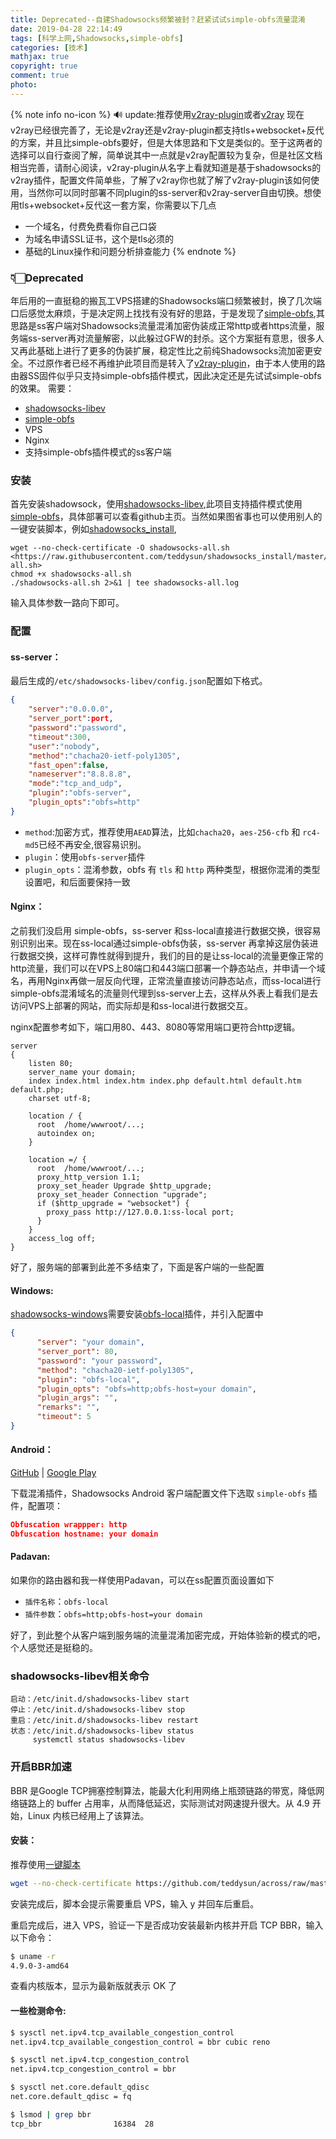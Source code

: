 ```yaml
---
title: Deprecated--自建Shadowsocks频繁被封？赶紧试试simple-obfs流量混淆
date: 2019-04-28 22:14:49
tags: [科学上网,Shadowsocks,simple-obfs]
categories: [技术]
mathjax: true
copyright: true
comment: true
photo: 
---
```

{% note info no-icon %}
🔊 update:推荐使用[v2ray-plugin](https://github.com/shadowsocks/v2ray-plugin)或者[v2ray](https://www.v2ray.com/)
现在v2ray已经很完善了，无论是v2ray还是v2ray-plugin都支持tls+websocket+反代的方案，并且比simple-obfs要好，但是大体思路和下文是类似的。至于这两者的选择可以自行查阅了解，简单说其中一点就是v2ray配置较为复杂，但是社区文档相当完善，请耐心阅读，v2ray-plugin从名字上看就知道是基于shadowsocks的v2ray插件，配置文件简单些，了解了v2ray你也就了解了v2ray-plugin该如何使用，当然你可以同时部署不同plugin的ss-server和v2ray-server自由切换。想使用tls+websocket+反代这一套方案，你需要以下几点

- 一个域名，付费免费看你自己口袋
- 为域名申请SSL证书，这个是tls必须的
- 基础的Linux操作和问题分析排查能力
{% endnote %}
<!-- more -->
###  👇🏻Deprecated
年后用的一直挺稳的搬瓦工VPS搭建的Shadowsocks端口频繁被封，换了几次端口后感觉太麻烦，于是决定网上找找有没有好的思路，于是发现了[simple-obfs](https://github.com/shadowsocks/simple-obfs),其思路是ss客户端对Shadowsocks流量混淆加密伪装成正常http或者https流量，服务端ss-server再对流量解密，以此躲过GFW的封杀。这个方案挺有意思，很多人又再此基础上进行了更多的伪装扩展，稳定性比之前纯Shadowsocks流加密更安全。不过原作者已经不再维护此项目而是转入了[v2ray-plugin](https://github.com/shadowsocks/v2ray-plugin)，由于本人使用的路由器SS固件似乎只支持simple-obfs插件模式，因此决定还是先试试simple-obfs的效果。
需要：
- [shadowsocks-libev](https://github.com/shadowsocks/shadowsocks-libev)
- [simple-obfs](https://github.com/shadowsocks/simple-obfs)
- VPS
- Nginx
- 支持simple-obfs插件模式的ss客户端



### 安装

首先安装shadowsock，使用[shadowsocks-libev](shadowsocks-libev),此项目支持插件模式使用[simple-obfs](https://github.com/shadowsocks/simple-obfs)，具体部署可以查看github主页。当然如果图省事也可以使用别人的一键安装脚本，例如[shadowsocks_install](https://github.com/teddysun/shadowsocks_install),

```shell
wget --no-check-certificate -O shadowsocks-all.sh <https://raw.githubusercontent.com/teddysun/shadowsocks_install/master/shadowsocks-all.sh>
chmod +x shadowsocks-all.sh
./shadowsocks-all.sh 2>&1 | tee shadowsocks-all.log
```

输入具体参数一路向下即可。

### 配置

#### ss-server： 

最后生成的`/etc/shadowsocks-libev/config.json`配置如下格式。

```json
{                            
    "server":"0.0.0.0",
    "server_port":port,
    "password":"password",
    "timeout":300,
    "user":"nobody",
    "method":"chacha20-ietf-poly1305",
    "fast_open":false,
    "nameserver":"8.8.8.8",
    "mode":"tcp_and_udp",
    "plugin":"obfs-server",
    "plugin_opts":"obfs=http"
} 
```

- `method`:加密方式，推荐使用`AEAD`算法，比如`chacha20`，`aes-256-cfb` 和 `rc4-md5`已经不再安全,很容易识别。
- `plugin`：使用`obfs-server`插件 
- `plugin_opts`：混淆参数，obfs 有 `tls` 和 `http` 两种类型，根据你混淆的类型设置吧，和后面要保持一致

#### Nginx：

之前我们没启用 simple-obfs，ss-server 和ss-local直接进行数据交换，很容易别识别出来。现在ss-local通过simple-obfs伪装，ss-server 再拿掉这层伪装进行数据交换，这样可靠性就得到提升，我们的目的是让ss-local的流量更像正常的http流量，我们可以在VPS上80端口和443端口部署一个静态站点，并申请一个域名，再用Nginx再做一层反向代理，正常流量直接访问静态站点，而ss-local进行simple-obfs混淆域名的流量则代理到ss-server上去，这样从外表上看我们是去访问VPS上部署的网站，而实际却是和ss-local进行数据交互。

nginx配置参考如下，端口用80、443、8080等常用端口更符合http逻辑。

```nginx
server
{
    listen 80;
    server_name your domain;
    index index.html index.htm index.php default.html default.htm default.php;
    charset utf-8;
        
    location / {
      root  /home/wwwroot/...;
      autoindex on;
    }
    
    location =/ {
      root  /home/wwwroot/...;
      proxy_http_version 1.1;
      proxy_set_header Upgrade $http_upgrade;
      proxy_set_header Connection "upgrade";
      if ($http_upgrade = "websocket") {
        proxy_pass http://127.0.0.1:ss-local port;
      }
    }    
    access_log off;
}
```

好了，服务端的部署到此差不多结束了，下面是客户端的一些配置

#### Windows:

[shadowsocks-windows](<https://github.com/shadowsocks/shadowsocks-windows>)需要安装[obfs-local](<https://github.com/shadowsocks/simple-obfs/releases>)插件，并引入配置中

```json
{
      "server": "your domain",
      "server_port": 80,
      "password": "your password",
      "method": "chacha20-ietf-poly1305",
      "plugin": "obfs-local",
      "plugin_opts": "obfs=http;obfs-host=your domain",
      "plugin_args": "",
      "remarks": "",
      "timeout": 5
}
```

#### Android：

[GitHub](https://github.com/shadowsocks/simple-obfs-android/releases) | [Google Play](https://play.google.com/store/apps/details?id=com.github.shadowsocks.plugin.obfs_local)

下载混淆插件，Shadowsocks Android 客户端配置文件下选取 `simple-obfs` 插件，配置项：

```json
Obfuscation wrappper: http
Obfuscation hostname: your domain
```

#### Padavan:

如果你的路由器和我一样使用Padavan，可以在ss配置页面设置如下

- `插件名称`：`obfs-local`
- `插件参数`：`obfs=http;obfs-host=your domain`

好了，到此整个从客户端到服务端的流量混淆加密完成，开始体验新的模式的吧，个人感觉还是挺稳的。

### shadowsocks-libev相关命令

```shell
启动：/etc/init.d/shadowsocks-libev start
停止：/etc/init.d/shadowsocks-libev stop
重启：/etc/init.d/shadowsocks-libev restart
状态：/etc/init.d/shadowsocks-libev status
     systemctl status shadowsocks-libev
```

### 开启BBR加速

 BBR 是Google  TCP拥塞控制算法，能最大化利用网络上瓶颈链路的带宽，降低网络链路上的 buffer 占用率，从而降低延迟，实际测试对网速提升很大。从 4.9 开始，Linux 内核已经用上了该算法。

#### 安装：

推荐使用[一键脚本](<https://teddysun.com/489.html>)

```bash
wget --no-check-certificate https://github.com/teddysun/across/raw/master/bbr.sh && chmod +x bbr.sh && ./bbr.sh
```

安装完成后，脚本会提示需要重启 VPS，输入 y 并回车后重启。

重启完成后，进入 VPS，验证一下是否成功安装最新内核并开启 TCP BBR，输入以下命令：

```bash
$ uname -r
4.9.0-3-amd64
```

查看内核版本，显示为最新版就表示 OK 了

#### 一些检测命令:

```bash
$ sysctl net.ipv4.tcp_available_congestion_control
net.ipv4.tcp_available_congestion_control = bbr cubic reno
```
```bash
$ sysctl net.ipv4.tcp_congestion_control
net.ipv4.tcp_congestion_control = bbr
```

```bash
$ sysctl net.core.default_qdisc
net.core.default_qdisc = fq
```

```bash
$ lsmod | grep bbr
tcp_bbr                16384  28
```
